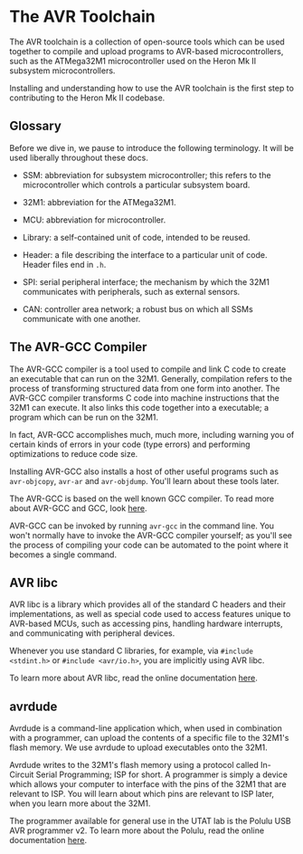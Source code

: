 # The AVR Toolchain

The AVR toolchain is a collection of open-source tools which can be used
together to compile and upload programs to AVR-based microcontrollers, such as
the ATMega32M1 microcontroller used on the Heron Mk II subsystem
microcontrollers.

Installing and understanding how to use the AVR toolchain is the first
step to contributing to the Heron Mk II codebase.

## Glossary

Before we dive in, we pause to introduce the following terminology. It will be
used liberally throughout these docs.

* SSM: abbreviation for subsystem microcontroller; this refers to the
  microcontroller which controls a particular subsystem board.

* 32M1: abbreviation for the ATMega32M1.

* MCU: abbreviation for microcontroller.

* Library: a self-contained unit of code, intended to be reused.

* Header: a file describing the interface to a particular unit of code. Header
  files end in `.h`.

* SPI: serial peripheral interface; the mechanism by which the 32M1 communicates
  with peripherals, such as external sensors.

* CAN: controller area network; a robust bus on which all SSMs communicate
  with one another.

## The AVR-GCC Compiler

The AVR-GCC compiler is a tool used to compile and link C code to create an
executable that can run on the 32M1. Generally, compilation refers to the
process of transforming structured data from one form into another. The
AVR-GCC compiler transforms C code into machine instructions that the 32M1
can execute. It also links this code together into a executable; a program
which can be run on the 32M1.

In fact, AVR-GCC accomplishes much, much more, including warning you of
certain kinds of errors in your code (type errors) and performing optimizations
to reduce code size.

Installing AVR-GCC also installs a host of other useful programs such as
`avr-objcopy`, `avr-ar` and `avr-objdump`. You'll learn about these tools later.

The AVR-GCC is based on the well known GCC compiler. To read more about AVR-GCC
and GCC, look [here](https://www.nongnu.org/avr-libc/user-manual/overview.html).

AVR-GCC can be invoked by running `avr-gcc` in the command line. You won't
normally have to invoke the AVR-GCC compiler yourself; as you'll see the process
of compiling your code can be automated to the point where it becomes a single
command.

## AVR libc

AVR libc is a library which provides all of the standard C headers and their
implementations, as well as special code used to access features unique
to AVR-based MCUs, such as accessing pins, handling hardware interrupts, and
communicating with peripheral devices.

Whenever you use standard C libraries, for example, via `#include <stdint.h>`
or `#include <avr/io.h>`, you are implicitly using AVR libc.

To learn more about AVR libc, read the online documentation
[here](https://www.nongnu.org/avr-libc/user-manual/index.html).

## avrdude

Avrdude is a command-line application which, when used in combination with a
programmer, can upload the contents of a specific file to the 32M1's flash
memory. We use avrdude to upload executables onto the 32M1.

Avrdude writes to the 32M1's flash memory using a protocol called In-Circuit
Serial Programming; ISP for short. A programmer is simply a device which
allows your computer to interface with the pins of the 32M1 that are relevant
to ISP. You will learn about which pins are relevant to ISP later, when you
learn more about the 32M1.

The programmer available for general use in the UTAT lab is the Polulu USB
AVR programmer v2. To learn more about the Polulu, read the online documentation
[here](https://www.pololu.com/docs/0J67).
